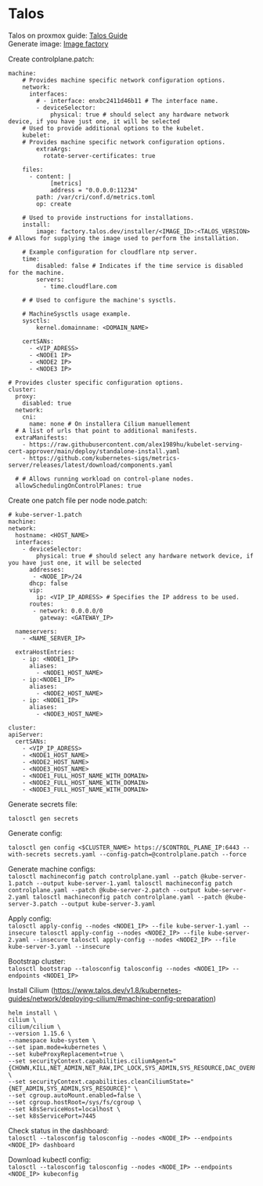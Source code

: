 # Talos
Talos on proxmox guide: [Talos Guide](https://www.talos.dev/v1.8/talos-guides/install/virtualized-platforms/proxmox/)<br>
Generate image: [Image factory](https://factory.talos.dev/)

Create controlplane.patch:

    machine:
        # Provides machine specific network configuration options.
        network: 
          interfaces:
            # - interface: enxbc2411d46b11 # The interface name.
            - deviceSelector:
                physical: true # should select any hardware network device, if you have just one, it will be selected
        # Used to provide additional options to the kubelet.
        kubelet:        
        # Provides machine specific network configuration options.
            extraArgs:
              rotate-server-certificates: true
        
        files:
          - content: |
                [metrics]
                address = "0.0.0.0:11234"        
            path: /var/cri/conf.d/metrics.toml
            op: create
    
        # Used to provide instructions for installations.
        install:
            image: factory.talos.dev/installer/<IMAGE_ID>:<TALOS_VERSION> # Allows for supplying the image used to perform the installation.
    
        # Example configuration for cloudflare ntp server.
        time:
            disabled: false # Indicates if the time service is disabled for the machine.
            servers:
              - time.cloudflare.com
    
        # # Used to configure the machine's sysctls.
    
        # MachineSysctls usage example.
        sysctls:
            kernel.domainname: <DOMAIN_NAME>
        
        certSANs:
          - <VIP_ADRESS>
          - <NODE1 IP>
          - <NODE2 IP>
          - <NODE3 IP>
    
    # Provides cluster specific configuration options.
    cluster:
      proxy:
        disabled: true
      network:
        cni:
          name: none # On installera Cilium manuellement
      # A list of urls that point to additional manifests.
      extraManifests:
        - https://raw.githubusercontent.com/alex1989hu/kubelet-serving-cert-approver/main/deploy/standalone-install.yaml
        - https://github.com/kubernetes-sigs/metrics-server/releases/latest/download/components.yaml
    
      # # Allows running workload on control-plane nodes.
      allowSchedulingOnControlPlanes: true

Create one patch file per node node<NR>.patch:

    # kube-server-1.patch
    machine:
    network:
      hostname: <HOST_NAME>
      interfaces:
        - deviceSelector:
            physical: true # should select any hardware network device, if you have just one, it will be selected
          addresses:
           - <NODE_IP>/24
          dhcp: false
          vip:
            ip: <VIP_IP_ADRESS> # Specifies the IP address to be used.
          routes:
           - network: 0.0.0.0/0
             gateway: <GATEWAY_IP>
      
      nameservers:
        - <NAME_SERVER_IP>
      
      extraHostEntries:
        - ip: <NODE1_IP>
          aliases:
            - <NODE1_HOST_NAME>
        - ip:<NODE1_IP>
          aliases:
            - <NODE2_HOST_NAME>
        - ip: <NODE1_IP>
          aliases:
            - <NODE3_HOST_NAME>
    
    cluster:
    apiServer:
      certSANs:
        - <VIP_IP_ADRESS>
        - <NODE1_HOST_NAME>
        - <NODE2_HOST_NAME>
        - <NODE3_HOST_NAME>
        - <NODE1_FULL_HOST_NAME_WITH_DOMAIN>
        - <NODE2_FULL_HOST_NAME_WITH_DOMAIN>
        - <NODE3_FULL_HOST_NAME_WITH_DOMAIN>

Generate secrets file:<br>

`talosctl gen secrets`

Generate config:<br>

`talosctl gen config <$CLUSTER_NAME> https://$CONTROL_PLANE_IP:6443 --with-secrets secrets.yaml --config-patch=@controlplane.patch --force`

Generate machine configs:<br>
`
talosctl machineconfig patch controlplane.yaml --patch @kube-server-1.patch --output kube-server-1.yaml
talosctl machineconfig patch controlplane.yaml --patch @kube-server-2.patch --output kube-server-2.yaml
talosctl machineconfig patch controlplane.yaml --patch @kube-server-3.patch --output kube-server-3.yaml
`

Apply config:<br>
`
talosctl apply-config --nodes <NODE1_IP> --file kube-server-1.yaml --insecure
talosctl apply-config --nodes <NODE2_IP> --file kube-server-2.yaml --insecure
talosctl apply-config --nodes <NODE2_IP> --file kube-server-3.yaml --insecure
`

Bootstrap cluster:<br>
`talosctl bootstrap --talosconfig talosconfig --nodes <NODE1_IP> --endpoints <NODE1_IP>`

Install Cilium (https://www.talos.dev/v1.8/kubernetes-guides/network/deploying-cilium/#machine-config-preparation)<br>

    helm install \
    cilium \
    cilium/cilium \
    --version 1.15.6 \
    --namespace kube-system \
    --set ipam.mode=kubernetes \
    --set kubeProxyReplacement=true \
    --set securityContext.capabilities.ciliumAgent="{CHOWN,KILL,NET_ADMIN,NET_RAW,IPC_LOCK,SYS_ADMIN,SYS_RESOURCE,DAC_OVERRIDE,FOWNER,SETGID,SETUID}" \
    --set securityContext.capabilities.cleanCiliumState="{NET_ADMIN,SYS_ADMIN,SYS_RESOURCE}" \
    --set cgroup.autoMount.enabled=false \
    --set cgroup.hostRoot=/sys/fs/cgroup \
    --set k8sServiceHost=localhost \
    --set k8sServicePort=7445

Check status in the dashboard:<br>
`talosctl --talosconfig talosconfig --nodes <NODE_IP> --endpoints <NODE_IP> dashboard`

Download kubectl config:<br>
`talosctl --talosconfig talosconfig --nodes <NODE_IP> --endpoints <NODE_IP> kubeconfig`



